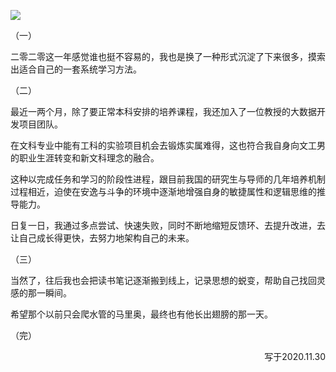 ![](D:\github\essay\essays\images\chapter-01.png)

（一）

二零二零这一年感觉谁也挺不容易的，我也是换了一种形式沉淀了下来很多，摸索出适合自己的一套系统学习方法。

（二）

最近一两个月，除了要正常本科安排的培养课程，我还加入了一位教授的大数据开发项目团队。

在文科专业中能有工科的实验项目机会去锻炼实属难得，这也符合我自身向文工男的职业生涯转变和新文科理念的融合。

这种以完成任务和学习的阶段性进程，跟目前我国的研究生与导师的几年培养机制过程相近，迫使在安逸与斗争的环境中逐渐地增强自身的敏捷属性和逻辑思维的推导能力。

日复一日，我通过多点尝试、快速失败，同时不断地缩短反馈环、去提升改进，去让自己成长得更快，去努力地架构自己的未来。

（三）

当然了，往后我也会把读书笔记逐渐搬到线上，记录思想的蜕变，帮助自己找回灵感的那一瞬间。

希望那个以前只会爬水管的马里奥，最终也有他长出翅膀的那一天。

（完）

<p align="right">写于2020.11.30</p>